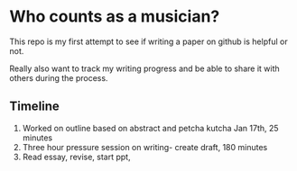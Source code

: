 # Who counts as a musician?

This repo is my first attempt to see if writing a paper on github is helpful or not.

Really also want to track my writing progress and be able to share it with others during the process.

## Timeline

1. Worked on outline based on abstract and petcha kutcha Jan 17th, 25 minutes
2. Three hour pressure session on writing- create draft, 180 minutes
3. Read essay, revise, start ppt, 

